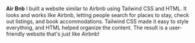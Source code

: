 𝐀𝐢𝐫 𝐁𝐧𝐛
I built a website similar to Airbnb using Tailwind CSS and HTML. It looks and works like Airbnb, letting people search for places to stay, check out listings, and book accommodations. Tailwind CSS made it easy to style everything, and HTML helped organize the content. The result is a user-friendly website that's just like Airbnb!
